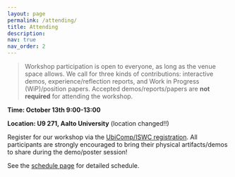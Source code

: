 ```yaml
---
layout: page
permalink: /attending/
title: Attending
description:
nav: true
nav_order: 2
---
```



> Workshop participation is open to everyone, as long as the venue space allows. We call for three kinds of contributions: interactive demos, experience/reflection reports, and Work in Progress (WiP)/position papers. Accepted demos/reports/papers are **not required** for attending the workshop.


**Time: October 13th 9:00-13:00**

**Location: U9 271, Aalto University** (location changed!!)

Register for our workshop via the [UbiComp/ISWC registration](https://www.ubicomp.org/ubicomp-iswc-2025/attending/registration/). All participants are strongly encouraged to bring their physical artifacts/demos to share during the demo/poster session!

See the [schedule page](https://softwearables.github.io/schedule/) for detailed schedule.
